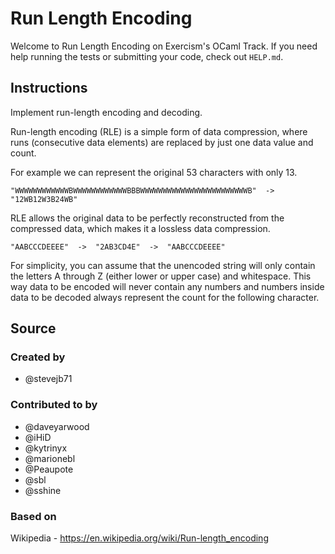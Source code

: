 # Run Length Encoding

Welcome to Run Length Encoding on Exercism's OCaml Track.
If you need help running the tests or submitting your code, check out `HELP.md`.

## Instructions

Implement run-length encoding and decoding.

Run-length encoding (RLE) is a simple form of data compression, where runs
(consecutive data elements) are replaced by just one data value and count.

For example we can represent the original 53 characters with only 13.

```text
"WWWWWWWWWWWWBWWWWWWWWWWWWBBBWWWWWWWWWWWWWWWWWWWWWWWWB"  ->  "12WB12W3B24WB"
```

RLE allows the original data to be perfectly reconstructed from
the compressed data, which makes it a lossless data compression.

```text
"AABCCCDEEEE"  ->  "2AB3CD4E"  ->  "AABCCCDEEEE"
```

For simplicity, you can assume that the unencoded string will only contain
the letters A through Z (either lower or upper case) and whitespace. This way
data to be encoded will never contain any numbers and numbers inside data to
be decoded always represent the count for the following character.

## Source

### Created by

- @stevejb71

### Contributed to by

- @daveyarwood
- @iHiD
- @kytrinyx
- @marionebl
- @Peaupote
- @sbl
- @sshine

### Based on

Wikipedia - https://en.wikipedia.org/wiki/Run-length_encoding